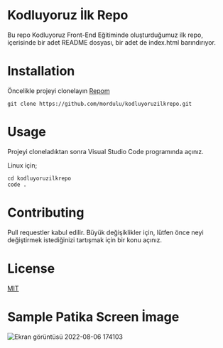 # Kodluyoruz İlk Repo

Bu repo Kodluyoruz Front-End Eğitiminde oluşturduğumuz ilk repo, içerisinde bir adet README dosyası, bir adet de index.html barındırıyor.


# Installation

Öncelikle projeyi clonelayın [Repom](https://github.com/mordulu/kodluyoruzilkrepo)

``` 
git clone https://github.com/mordulu/kodluyoruzilkrepo.git 
```
# Usage

Projeyi cloneladıktan sonra Visual Studio Code programında açınız.

Linux için;

```
cd kodluyoruzilkrepo
code .
```

# Contributing

Pull requestler kabul edilir. Büyük değişiklikler için, lütfen önce neyi değiştirmek istediğinizi tartışmak için bir konu açınız.

# License

[MIT](https://opensource.org/licenses/MIT)

# Sample Patika Screen İmage

![Ekran görüntüsü 2022-08-06 174103](https://i.im.ge/2022/08/06/F8lnRh.Ekran-goruntusu-2022-08-06-174103.jpg)








